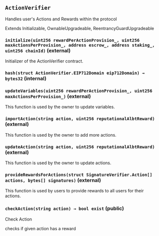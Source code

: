 ## `ActionVerifier`

Handles user's Actions and Rewards within the protocol

Extends Initializable, OwnableUpgradeable, ReentrancyGuardUpgradeable



### `initialize(uint256 rewardPerActionProvision_, uint256 maxActionsPerProvision_, address escrow_, address staking_, uint256 chainId)` (external)



Initializer of the ActionVerifier contract.


### `hash(struct ActionVerifier.EIP712Domain eip712Domain) → bytes32` (internal)





### `updateVariables(uint256 rewardPerActionProvision_, uint256 maxActionsPerProvision_)` (external)



This function is used by the owner to update variables.



### `importAction(string action, uint256 reputationalAlbtReward)` (external)



This function is used by the owner to add more actions.


### `updateAction(string action, uint256 reputationalAlbtReward)` (external)



This function is used by the owner to update actions.



### `provideRewardsForActions(struct SignatureVerifier.Action[] actions, bytes[] signatures)` (external)



This function is used by users to provide rewards to all users for their actions.


### `checkAction(string action) → bool exist` (public)

Check Action


checks if given action has a reward




